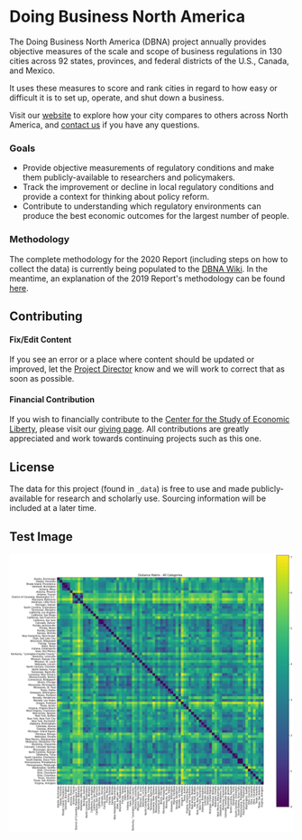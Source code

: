 # Doing Business North America

The Doing Business North America (DBNA) project annually provides objective measures of the scale and scope of business regulations in 130 cities across 92 states, provinces, and federal districts of the U.S., Canada, and Mexico.

It uses these measures to score and rank cities in regard to how easy or difficult it is to set up, operate, and shut down a business.

Visit our [website](https://dbna.asu.edu) to explore how your city compares to others across North America, and [contact us](https://dbna.asu.edu/contact) if you have any questions.

### Goals

- Provide objective measurements of regulatory conditions and make them publicly-available to researchers and policymakers.
- Track the improvement or decline in local regulatory conditions and provide a context for thinking about policy reform.
- Contribute to understanding which regulatory environments can produce the best economic outcomes for the largest number of people.

### Methodology

The complete methodology for the 2020 Report (including steps on how to collect the data) is currently being populated to the [DBNA Wiki](https://github.com/PaulBernert/DBNA/wiki). In the meantime, an explanation of the 2019 Report's methodology can be found [here](https://dbna.asu.edu/methodology).

## Contributing

#### Fix/Edit Content

If you see an error or a place where content should be updated or improved, let the [Project Director](https://isearch.asu.edu/profile/2653923) know and we will work to correct that as soon as possible.

#### Financial Contribution

If you wish to financially contribute to the [Center for the Study of Economic Liberty](https://csel.asu.edu/), please visit our [giving page](https://csel.asu.edu/about/giving). All contributions are greatly appreciated and work towards continuing projects such as this one.

## License

The data for this project (found in `_data`) is free to use and made publicly-available for research and scholarly use. Sourcing information will be included at a later time.

## Test Image
![Correlation Matrix (REMOVE)](https://raw.githubusercontent.com/PaulBernert/DBNA/master/images/allDistanceMatrix.png)
